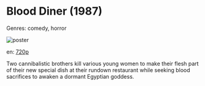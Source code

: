 # Blood Diner (1987)

Genres: comedy, horror

![poster](http://image.tmdb.org/t/p/w500/ybH7jrj4KYybJihRQQDH7iiGWox.jpg)

en:
  [720p](magnet:?xt=urn:btih:6018A6CE2DB4D1A878768ACD179115458E99094C&tr=udp://glotorrents.pw:6969/announce&tr=udp://tracker.opentrackr.org:1337/announce&tr=udp://torrent.gresille.org:80/announce&tr=udp://tracker.openbittorrent.com:80&tr=udp://tracker.coppersurfer.tk:6969&tr=udp://tracker.leechers-paradise.org:6969&tr=udp://p4p.arenabg.ch:1337&tr=udp://tracker.internetwarriors.net:1337)
  


Two cannibalistic brothers kill various young women to make their flesh part of their new special dish at their rundown restaurant while seeking blood sacrifices to awaken a dormant Egyptian goddess.